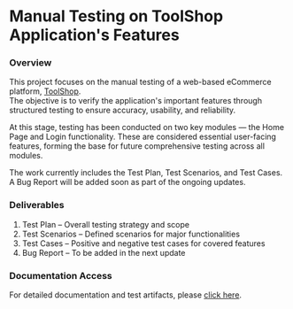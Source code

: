 # Manual Testing on ToolShop Application's Features

### Overview

This project focuses on the manual testing of a web-based eCommerce platform, [ToolShop](https://practicesoftwaretesting.com/).  
The objective is to verify the application's important features through structured testing to ensure accuracy, usability, and reliability.

At this stage, testing has been conducted on two key modules — the Home Page and Login functionality. These are considered essential user-facing features, forming the base for future comprehensive testing across all modules.

The work currently includes the Test Plan, Test Scenarios, and Test Cases. A Bug Report will be added soon as part of the ongoing updates.

### Deliverables

1. Test Plan – Overall testing strategy and scope  
2. Test Scenarios – Defined scenarios for major functionalities  
3. Test Cases – Positive and negative test cases for covered features  
4. Bug Report – To be added in the next update  

### Documentation Access

For detailed documentation and test artifacts, please [click here](https://drive.google.com/drive/folders/1kxRKv_f2DfxSH9v4yCezTH1tvMvOPvfj?usp=sharing).
